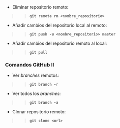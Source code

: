 * Eliminar repositorio remoto:   >>**`git remote rm <nombre_repositorio>`*** Añadir cambios del repositorio local al remoto:   >>**`git push -u <nombre_repositorio> master`*** Añadir cambios del repositorio remoto al local:   >>**`git pull`**### Comandos GitHub II* Ver *branches* remotos:  >>**`git branch -r`*** Ver todos los *branches*:   >>**`git branch -a`*** Clonar repositorio remoto:   >>**`git clone <url>`**